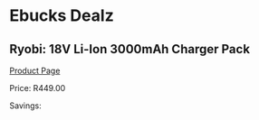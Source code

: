
# Ebucks Dealz
## Ryobi: 18V Li-Ion 3000mAh Charger Pack
[Product Page](https://www.ebucks.com/web/shop/productSelected.do?prodId=335401926&catId=370101825)

Price: R449.00

Savings: 


	